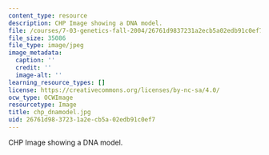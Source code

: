 ```yaml
---
content_type: resource
description: CHP Image showing a DNA model.
file: /courses/7-03-genetics-fall-2004/26761d9837231a2ecb5a02edb91c0ef7_chp_dnamodel.jpg
file_size: 35086
file_type: image/jpeg
image_metadata:
  caption: ''
  credit: ''
  image-alt: ''
learning_resource_types: []
license: https://creativecommons.org/licenses/by-nc-sa/4.0/
ocw_type: OCWImage
resourcetype: Image
title: chp_dnamodel.jpg
uid: 26761d98-3723-1a2e-cb5a-02edb91c0ef7
---
```

CHP Image showing a DNA model.